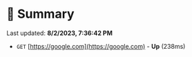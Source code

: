 # 📖 Summary
Last updated: **8/2/2023, 7:36:42 PM**

- `GET` [https://google.com](https://google.com) - **Up** (238ms)
